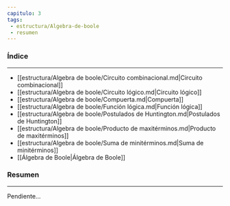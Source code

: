 ```yaml
---
capitulo: 3
tags: 
 - estructura/Algebra-de-boole
 - resumen
---
```

### Índice 
---
* [[estructura/Algebra de boole/Circuito combinacional.md|Circuito combinacional]]
* [[estructura/Algebra de boole/Circuito lógico.md|Circuito lógico]]
* [[estructura/Algebra de boole/Compuerta.md|Compuerta]]
* [[estructura/Algebra de boole/Función lógica.md|Función lógica]]
* [[estructura/Algebra de boole/Postulados de Huntington.md|Postulados de Huntington]]
* [[estructura/Algebra de boole/Producto de maxitérminos.md|Producto de maxitérminos]]
* [[estructura/Algebra de boole/Suma de minitérminos.md|Suma de minitérminos]]
* [[Álgebra de Boole|Álgebra de Boole]]

### Resumen
---
Pendiente...